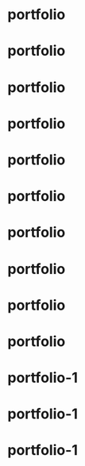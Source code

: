 # portfolio
# portfolio
# portfolio
# portfolio
# portfolio
# portfolio
# portfolio
# portfolio
# portfolio
# portfolio
# portfolio-1
# portfolio-1
# portfolio-1
